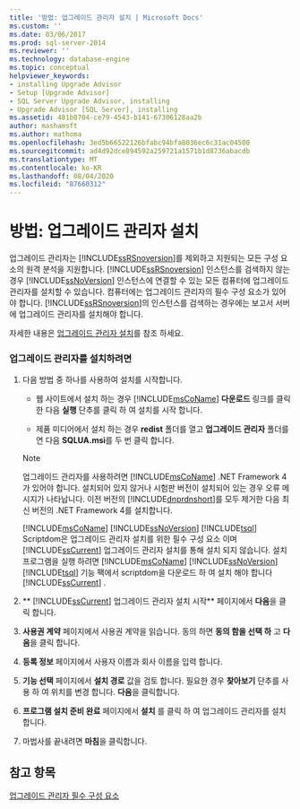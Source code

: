 ```yaml
---
title: '방법: 업그레이드 관리자 설치 | Microsoft Docs'
ms.custom: ''
ms.date: 03/06/2017
ms.prod: sql-server-2014
ms.reviewer: ''
ms.technology: database-engine
ms.topic: conceptual
helpviewer_keywords:
- installing Upgrade Advisor
- Setup [Upgrade Advisor]
- SQL Server Upgrade Advisor, installing
- Upgrade Advisor [SQL Server], installing
ms.assetid: 481b0704-ce79-4543-b141-67306128aa2b
author: mashamsft
ms.author: mathoma
ms.openlocfilehash: 3ed5b66522126bfabc94bfa8036ec6c31ac04500
ms.sourcegitcommit: ad4d92dce894592a259721a1571b1d8736abacdb
ms.translationtype: MT
ms.contentlocale: ko-KR
ms.lasthandoff: 08/04/2020
ms.locfileid: "87660312"
---
```

# <a name="how-to-install-upgrade-advisor"></a>방법: 업그레이드 관리자 설치
  업그레이드 관리자는 [!INCLUDE[ssRSnoversion](../../includes/ssrsnoversion-md.md)]를 제외하고 지원되는 모든 구성 요소의 원격 분석을 지원합니다. [!INCLUDE[ssRSnoversion](../../includes/ssrsnoversion-md.md)] 인스턴스를 검색하지 않는 경우 [!INCLUDE[ssNoVersion](../../includes/ssnoversion-md.md)] 인스턴스에 연결할 수 있는 모든 컴퓨터에 업그레이드 관리자를 설치할 수 있습니다. 컴퓨터에는 업그레이드 관리자의 필수 구성 요소가 있어야 합니다. [!INCLUDE[ssRSnoversion](../../includes/ssrsnoversion-md.md)]의 인스턴스를 검색하는 경우에는 보고서 서버에 업그레이드 관리자를 설치해야 합니다.  
  
 자세한 내용은 [업그레이드 관리자 설치](../../../2014/sql-server/install/installing-upgrade-advisor.md)를 참조 하세요.  
  
### <a name="to-install-upgrade-advisor"></a>업그레이드 관리자를 설치하려면  
  
1.  다음 방법 중 하나를 사용하여 설치를 시작합니다.  
  
    -   웹 사이트에서 설치 하는 경우 [!INCLUDE[msCoName](../../includes/msconame-md.md)] **다운로드** 링크를 클릭 한 다음 **실행** 단추를 클릭 하 여 설치를 시작 합니다.  
  
    -   제품 미디어에서 설치 하는 경우 **redist** 폴더를 열고 **업그레이드 관리자** 폴더를 연 다음 **SQLUA.msi**를 두 번 클릭 합니다.  
  
    > [!NOTE]  
    >  업그레이드 관리자를 사용하려면 [!INCLUDE[msCoName](../../includes/msconame-md.md)] .NET Framework 4가 있어야 합니다. 설치되어 있지 않거나 시험판 버전이 설치되어 있는 경우 오류 메시지가 나타납니다. 이전 버전의 [!INCLUDE[dnprdnshort](../../includes/dnprdnshort-md.md)]를 모두 제거한 다음 최신 버전의 .NET Framework 4를 설치합니다.  
    >   
    >  [!INCLUDE[msCoName](../../includes/msconame-md.md)] [!INCLUDE[ssNoVersion](../../includes/ssnoversion-md.md)] [!INCLUDE[tsql](../../includes/tsql-md.md)] Scriptdom은 업그레이드 관리자 설치를 위한 필수 구성 요소 이며 [!INCLUDE[ssCurrent](../../includes/sscurrent-md.md)] 업그레이드 관리자 설치를 통해 설치 되지 않습니다. 설치 프로그램을 실행 하려면 [!INCLUDE[msCoName](../../includes/msconame-md.md)] [!INCLUDE[ssNoVersion](../../includes/ssnoversion-md.md)] [!INCLUDE[tsql](../../includes/tsql-md.md)] 기능 팩에서 scriptdom을 다운로드 하 여 설치 해야 합니다 [!INCLUDE[ssCurrent](../../includes/sscurrent-md.md)] .  
  
2.  ** [!INCLUDE[ssCurrent](../../includes/sscurrent-md.md)] 업그레이드 관리자 설치 시작** 페이지에서 **다음**을 클릭 합니다.  
  
3.  **사용권 계약** 페이지에서 사용권 계약을 읽습니다. 동의 하면 **동의 함을 선택 하** 고 **다음**을 클릭 합니다.  
  
4.  **등록 정보** 페이지에서 사용자 이름과 회사 이름을 입력 합니다.  
  
5.  **기능 선택** 페이지에서 **설치 경로** 값을 검토 합니다. 필요한 경우 **찾아보기** 단추를 사용 하 여 위치를 변경 합니다. **다음**을 클릭합니다.  
  
6.  **프로그램 설치 준비 완료** 페이지에서 **설치** 를 클릭 하 여 업그레이드 관리자를 설치 합니다.  
  
7.  마법사를 끝내려면 **마침**을 클릭합니다.  
  
## <a name="see-also"></a>참고 항목  
 [업그레이드 관리자 필수 구성 요소](../../../2014/sql-server/install/upgrade-advisor-prerequisites.md)  
  
  
